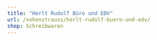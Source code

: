 ```yaml
---
title: "Herlt Rudolf Büro und EDV"
url: /vohenstrauss/herlt-rudolf-buero-und-edv/
shop: Schreibwaren
---
```

